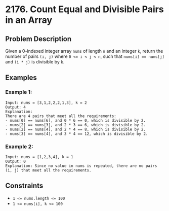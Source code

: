 # 2176. Count Equal and Divisible Pairs in an Array

## Problem Description

Given a 0-indexed integer array `nums` of length `n` and an integer `k`, return the number of pairs `(i, j)` where `0 <= i < j < n`, such that `nums[i] == nums[j]` and `(i * j)` is divisible by `k`.

## Examples

### Example 1:
```plaintext
Input: nums = [3,1,2,2,2,1,3], k = 2
Output: 4
Explanation:
There are 4 pairs that meet all the requirements:
- nums[0] == nums[6], and 0 * 6 == 0, which is divisible by 2.
- nums[2] == nums[3], and 2 * 3 == 6, which is divisible by 2.
- nums[2] == nums[4], and 2 * 4 == 8, which is divisible by 2.
- nums[3] == nums[4], and 3 * 4 == 12, which is divisible by 2.
```

### Example 2:
```plaintext
Input: nums = [1,2,3,4], k = 1
Output: 0
Explanation: Since no value in nums is repeated, there are no pairs (i, j) that meet all the requirements.
```

## Constraints

- `1 <= nums.length <= 100`
- `1 <= nums[i], k <= 100`